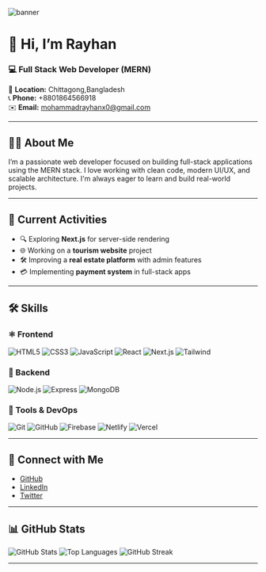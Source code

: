 ![banner](https://i.ibb.co/5Xcmtjns/git-banner.png) <!-- Replace with your own hosted banner -->

# 👋 Hi, I’m **Rayhan**
### 💻 Full Stack Web Developer (MERN)  
📍 **Location:** Chittagong,Bangladesh  
📞 **Phone:** +8801864566918  
✉️ **Email:** mohammadrayhanx0@gmail.com  

---

## 🧑‍💻 About Me

I’m a passionate web developer focused on building full-stack applications using the MERN stack. I love working with clean code, modern UI/UX, and scalable architecture. I'm always eager to learn and build real-world projects.

---

## 🔄 Current Activities

- 🔍 Exploring **Next.js** for server-side rendering
- 🌐 Working on a **tourism website** project
- 🛠️ Improving a **real estate platform** with admin features
- 💳 Implementing **payment system** in full-stack apps

---

## 🛠️ Skills

### ⚛️ Frontend
![HTML5](https://img.shields.io/badge/HTML-E34F26?logo=html5&logoColor=white)
![CSS3](https://img.shields.io/badge/CSS3-1572B6?logo=css3&logoColor=white)
![JavaScript](https://img.shields.io/badge/JavaScript-F7DF1E?logo=javascript&logoColor=black)
![React](https://img.shields.io/badge/React-61DAFB?logo=react&logoColor=black)
![Next.js](https://img.shields.io/badge/Next.js-000000?logo=nextdotjs&logoColor=white)
![Tailwind](https://img.shields.io/badge/Tailwind_CSS-38B2AC?logo=tailwind-css&logoColor=white)

### 🧪 Backend
![Node.js](https://img.shields.io/badge/Node.js-339933?logo=node.js&logoColor=white)
![Express](https://img.shields.io/badge/Express.js-000000?logo=express&logoColor=white)
![MongoDB](https://img.shields.io/badge/MongoDB-47A248?logo=mongodb&logoColor=white)

### 🧰 Tools & DevOps
![Git](https://img.shields.io/badge/Git-F05032?logo=git&logoColor=white)
![GitHub](https://img.shields.io/badge/GitHub-181717?logo=github&logoColor=white)
![Firebase](https://img.shields.io/badge/Firebase-FFCA28?logo=firebase&logoColor=black)
![Netlify](https://img.shields.io/badge/Netlify-00C7B7?logo=netlify&logoColor=white)
![Vercel](https://img.shields.io/badge/Vercel-000000?logo=vercel&logoColor=white)

---

## 🔗 Connect with Me

- [GitHub](https://github.com/rayhanbri)
- [LinkedIn](https://www.linkedin.com/in/YOUR-LINKEDIN/)
- [Twitter](https://twitter.com/YOUR-TWITTER) <!-- Optional -->

---

## 📊 GitHub Stats

![GitHub Stats](https://github-readme-stats.vercel.app/api?username=rayhanbri&show_icons=true&theme=react)
![Top Languages](https://github-readme-stats.vercel.app/api/top-langs/?username=rayhanbri&layout=compact&theme=react)
![GitHub Streak](https://github-readme-streak-stats.herokuapp.com?user=rayhanbri&theme=react)

---



